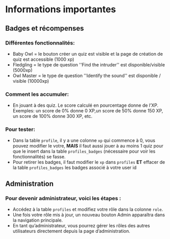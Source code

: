 # Informations importantes

## Badges et récompenses

### Différentes fonctionnalités:

- Baby Owl = le bouton créer un quiz est visible et la page de création de quiz est accessible (1000 xp)
- Fledgling = le type de question ''Find the intruder'' est disponible/visible (5000xp)
- Owl Master = le type de question ''Identify the sound'' est disponible / visible (10000xp)

### Comment les accumuler:

- En jouant à des quiz. Le score calculé en pourcentage donne de l’XP. Exemples: un score de 0% donne 0 XP,un score de 50% donne 150 XP, un score de 100% donne 300 XP, etc.

### Pour tester:

- Dans la table `profile`, il y a une colonne `xp` qui commence à 0, vous pouvez modifier le votre, **MAIS** il faut aussi jouer à au moins 1 quiz pour que le insert dans la table `profiles_badges` (nécessaire pour voir les fonctionnalités) se fasse.
- Pour retirer les badges, il faut modifier le `xp` dans `profiles` **ET** effacer de la table `profiles_badges` les badges associé à votre user id

## Administration

### Pour devenir administrateur, voici les étapes :

- Accédez à la table `profiles` et modifiez votre rôle dans la colonne `role`.
- Une fois votre rôle mis à jour, un nouveau bouton Admin apparaîtra dans la navigation principale.
- En tant qu’administrateur, vous pourrez gérer les rôles des autres utilisateurs directement depuis la page d’administration.
